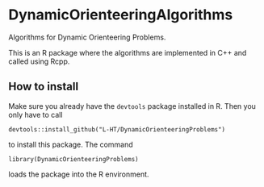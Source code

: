 # DynamicOrienteeringAlgorithms

Algorithms for Dynamic Orienteering Problems.

This is an R package where the algorithms are implemented in C++ and called using Rcpp.

## How to install

Make sure you already have the `devtools` package installed in R. Then you only have to call
```
devtools::install_github("L-HT/DynamicOrienteeringProblems")
```
to install this package.
The command
```
library(DynamicOrienteeringProblems)
```
loads the package into the R environment.
